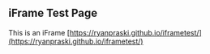 ## iFrame Test Page

<script type="text/javascript">
try {
  parent.postMessage('iframeFormSubmit', 'http://www.ryanpraski.com/');
} catch(e) {
  //Log Error
  window.console && window.console.log(e);
}
</script>

This is an iFrame  [https://ryanpraski.github.io/iframetest/](https://ryanpraski.github.io/iframetest/)
